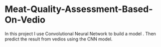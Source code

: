 # Meat-Quality-Assessment-Based-On-Vedio
In this project I use Convolutional Neural Network to build a model . Then predict the result from vedios using the CNN model.
